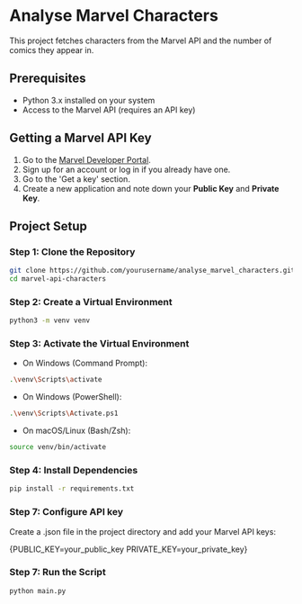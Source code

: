 # Analyse Marvel Characters

This project fetches characters from the Marvel API and the number of comics they appear in. 

## Prerequisites

- Python 3.x installed on your system
- Access to the Marvel API (requires an API key)

## Getting a Marvel API Key

1. Go to the [Marvel Developer Portal](https://developer.marvel.com/).
2. Sign up for an account or log in if you already have one.
3. Go to the 'Get a key' section.
4. Create a new application and note down your **Public Key** and **Private Key**.

## Project Setup

### Step 1: Clone the Repository

```bash
git clone https://github.com/yourusername/analyse_marvel_characters.git
cd marvel-api-characters
``` 

### Step 2: Create a Virtual Environment
```bash 
python3 -m venv venv
```
### Step 3: Activate the Virtual Environment
- On Windows (Command Prompt):
``` bash
.\venv\Scripts\activate
```
 - On Windows (PowerShell):
``` bash 
.\venv\Scripts\Activate.ps1
```
 - On macOS/Linux (Bash/Zsh):

``` bash 
source venv/bin/activate
```
### Step 4: Install Dependencies
```bash 
pip install -r requirements.txt
```

### Step 7: Configure API key
Create a .json file in the project directory and add your Marvel API keys:

{PUBLIC_KEY=your_public_key
PRIVATE_KEY=your_private_key}

### Step 7: Run the Script
```bash
python main.py
```








